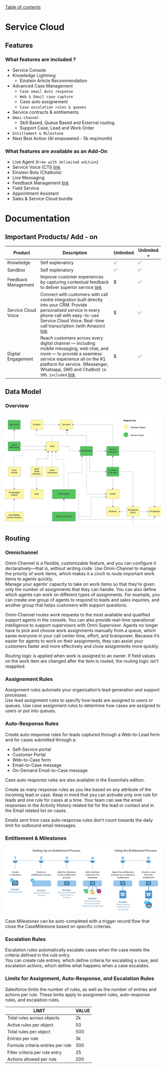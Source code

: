 [Table of contents](../Documentation.md)
# Service Cloud  
## Features
### What features are included ?

- Service Console
- Knowledge Lightning
    - Einstein Article Recommendation
- Advanced Case Management
    - `Case email Auto response`
    - `Web & Email case capture`
    - Case auto assignement
    - `Case escalation rules & queues`
- Service contracts & entitlements
- `Omni-channel`
    - Skill Based, Queue Based and External routing.
    - Support Case, Lead and Work Order
- `Entitlement & Milestone`
- Next Best Action (AI empowered - 5k req/month)

### What features are available as an Add-On
- Live Agent (`Free with Unlimited edition`)
- Service Voice (CTI) [link](https://www.salesforce.com/products/service-cloud/solutions/call-center-management/?d=cta-body-promo-297)
- Einstein Bots (Chatbots)
- Live Messaging
- Feedback Management [link](https://www.salesforce.com/products/service-cloud/solutions/call-center-management/?d=cta-body-promo-297)
- Field Service
- Appointment Assistant
- Sales & Service Cloud bundle


# Documentation 

## Important Products/ Add - on
|Product|Description| Unlimited | Unlimited + |
|--|--|--|--|
|Knowledge|Self explenatory|✅ |✅ 
|Sandbox|Self explenatory|✅ |✅ 
|Feedback Management|Improve customer experiences by capturing contextual feedback to deliver superior service [link](https://www.salesforce.com/editions-pricing/platform/feedback-management/)|$ |✅ 
|Service Cloud Voice|Connect with customers with call centre integration built directly into your CRM. Provide personalised service in every phone call with easy-to-use Service Cloud Voice. Real-time call transcription (with Amazon) [link](https://www.salesforce.com/eu/products/call-center-integration/)|$ |✅ 
|Digital Engagement| Reach customers across every digital channel — including mobile messaging, web chat, and more — to provide a seamless service experience all on the #1 platform for service. (Messenger, Whatsapp, SMS and Chatbot) `1k SMS included` [link](https://www.salesforce.com/editions-pricing/service-cloud/digital-engagement/) |$ |✅ 

## Data Model
### Overview
![Data Model](/Images/CTA%20-%20Diagrams%20-%20Service%20Cloud.png)

## Routing
### Omnichannel

Omni-Channel is a flexible, customizable feature, and you can configure it declaratively—that is, without writing code. Use Omni-Channel to manage the priority of work items, which makes it a cinch to route important work items to agents quickly.\
Manage your agents’ capacity to take on work items so that they’re given only the number of assignments that they can handle. You can also define which agents can work on different types of assignments. For example, you can create one group of agents to respond to leads and sales inquiries, and another group that helps customers with support questions.

Omni-Channel routes work requests to the most available and qualified support agents in the console. You can also provide real-time operational intelligence to support supervisors with Omni Supervisor. Agents no longer have to pick and choose work assignments manually from a queue, which saves everyone in your call center time, effort, and brainpower. Because it’s easier for agents to work on their assignments, they can assist your customers faster and more effectively and close assignments more quickly.

Routing logic is applied when work is assigned to an owner. If field values on the work item are changed after the item is routed, the routing logic isn’t reapplied.

### Assignement Rules
Assignment rules automate your organization’s lead generation and support processes.\
Use lead assignment rules to specify how leads are assigned to users or queues. Use case assignment rules to determine how cases are assigned to users or put into queues.

### Auto-Response Rules
Create auto-response rules for leads captured through a Web-to-Lead form and for cases submitted through a:
- Self-Service portal
- Customer Portal
- Web-to-Case form
- Email-to-Case message
- On-Demand Email-to-Case message

Case auto-response rules are also available in the Essentials edition.

Create as many response rules as you like based on any attribute of the incoming lead or case. Keep in mind that you can activate only one rule for leads and one rule for cases at a time. Your team can see the email responses in the Activity History related list for the lead or contact and in the Email related list on cases.

Emails sent from case auto-response rules don’t count towards the daily limit for outbound email messages.

### Entitlement & Milestones
![Entitlement & Milestones](../../Images/CTA%20-%20Diagram%20-%20Service%20Cloud%20-%20Entitlement.png)

Case Milestones can be auto-completed with a trigger record flow that close the CaseMilestone based on specific criterias.

### Escalation Rules
Escalation rules automatically escalate cases when the case meets the criteria defined in the rule entry.\
You can create rule entries, which define criteria for escalating a case, and escalation actions, which define what happens when a case escalates.


### Limits for Assignment, Auto-Response, and Escalation Rules
Salesforce limits the number of rules, as well as the number of entries and actions per rule. These limits apply to assignment rules, auto-response rules, and escalation rules.

| LIMIT                                   | VALUE  |
|-----------------------------------------|--------|
| Total rules across objects              | 2k     |
| Active rules per object                 | 50     |
| Total rules per object                  | 500    |
| Entries per rule                        | 3k     |
| Formula criteria entries per rule       | 300    |
| Filter criteria per rule entry          | 25     |
| Actions allowed per rule                | 200    |
